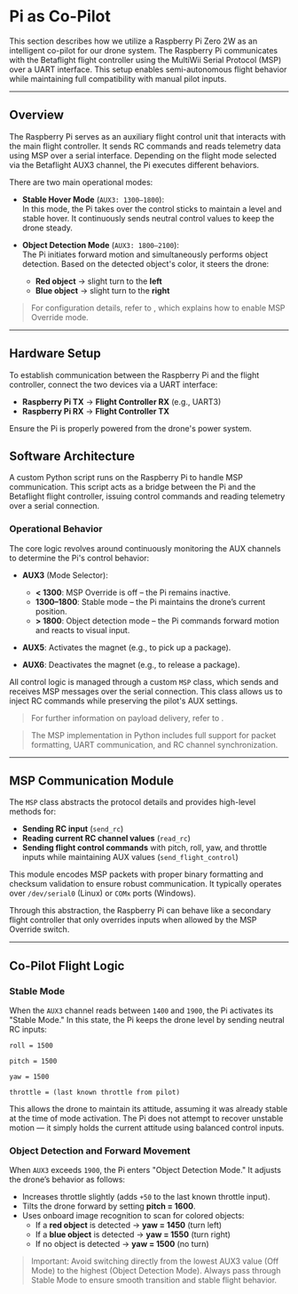 # Pi as Co-Pilot

This section describes how we utilize a Raspberry Pi Zero 2W as an intelligent co-pilot for our drone system. The Raspberry Pi communicates with the Betaflight flight controller using the MultiWii Serial Protocol (MSP) over a UART interface. This setup enables semi-autonomous flight behavior while maintaining full compatibility with manual pilot inputs.

---

## Overview

The Raspberry Pi serves as an auxiliary flight control unit that interacts with the main flight controller. It sends RC commands and reads telemetry data using MSP over a serial interface. Depending on the flight mode selected via the Betaflight AUX3 channel, the Pi executes different behaviors.

There are two main operational modes:

- **Stable Hover Mode** (`AUX3: 1300–1800`):  
  In this mode, the Pi takes over the control sticks to maintain a level and stable hover. It continuously sends neutral control values to keep the drone steady.

- **Object Detection Mode** (`AUX3: 1800–2100`):  
  The Pi initiates forward motion and simultaneously performs object detection. Based on the detected object's color, it steers the drone:
  - **Red object** → slight turn to the **left**
  - **Blue object** → slight turn to the **right**

> For configuration details, refer to [](BetaflightSetup.md), which explains how to enable MSP Override mode.

---

## Hardware Setup

To establish communication between the Raspberry Pi and the flight controller, connect the two devices via a UART interface:

- **Raspberry Pi TX** → **Flight Controller RX** (e.g., UART3)
- **Raspberry Pi RX** → **Flight Controller TX**

Ensure the Pi is properly powered from the drone's power system.




## Software Architecture

A custom Python script runs on the Raspberry Pi to handle MSP communication. This script acts as a bridge between the Pi and the Betaflight flight controller, issuing control commands and reading telemetry over a serial connection.

### Operational Behavior

The core logic revolves around continuously monitoring the AUX channels to determine the Pi's control behavior:

- **AUX3** (Mode Selector):
  - **< 1300**: MSP Override is off – the Pi remains inactive.
  - **1300–1800**: Stable mode – the Pi maintains the drone’s current position.
  - **> 1800**: Object detection mode – the Pi commands forward motion and reacts to visual input.

- **AUX5**: Activates the magnet (e.g., to pick up a package).
- **AUX6**: Deactivates the magnet (e.g., to release a package).

All control logic is managed through a custom `MSP` class, which sends and receives MSP messages over the serial connection. This class allows us to inject RC commands while preserving the pilot's AUX settings.

> For further information on payload delivery, refer to [](Package-Transportation.md).

> The MSP implementation in Python includes full support for packet formatting, UART communication, and RC channel synchronization.

---

## MSP Communication Module

The `MSP` class abstracts the protocol details and provides high-level methods for:

- **Sending RC input** (`send_rc`)
- **Reading current RC channel values** (`read_rc`)
- **Sending flight control commands** with pitch, roll, yaw, and throttle inputs while maintaining AUX values (`send_flight_control`)

This module encodes MSP packets with proper binary formatting and checksum validation to ensure robust communication. It typically operates over `/dev/serial0` (Linux) or `COMx` ports (Windows).

Through this abstraction, the Raspberry Pi can behave like a secondary flight controller that only overrides inputs when allowed by the MSP Override switch.

---

## Co-Pilot Flight Logic

### Stable Mode

When the `AUX3` channel reads between `1400` and `1900`, the Pi activates its "Stable Mode." In this state, the Pi keeps the drone level by sending neutral RC inputs:

`roll = 1500`

`pitch = 1500`

`yaw = 1500`  

`throttle = (last known throttle from pilot)`

This allows the drone to maintain its attitude, assuming it was already stable at the time of mode activation. The Pi does not attempt to recover unstable motion — it simply holds the current attitude using balanced control inputs.

### Object Detection and Forward Movement

When `AUX3` exceeds `1900`, the Pi enters "Object Detection Mode." It adjusts the drone’s behavior as follows:

- Increases throttle slightly (adds `+50` to the last known throttle input).
- Tilts the drone forward by setting **pitch = 1600**.
- Uses onboard image recognition to scan for colored objects:
  - If a **red object** is detected → **yaw = 1450** (turn left)
  - If a **blue object** is detected → **yaw = 1550** (turn right)
  - If no object is detected → **yaw = 1500** (no turn)

> Important: Avoid switching directly from the lowest AUX3 value (Off Mode) to the highest (Object Detection Mode). Always pass through Stable Mode to ensure smooth transition and stable flight behavior.
